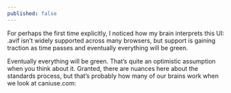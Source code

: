 ```yaml
---
published: false
---
```

For perhaps the first time explicitly, I noticed how my brain interprets this UI: .avif isn’t widely supported across many browsers, but support is gaining traction as time passes and eventually everything will be green.

Eventually everything will be green. That’s quite an optimistic assumption when you think about it. Granted, there are nuances here about the standards process, but that’s probably how many of our brains work when we look at caniuse.com: